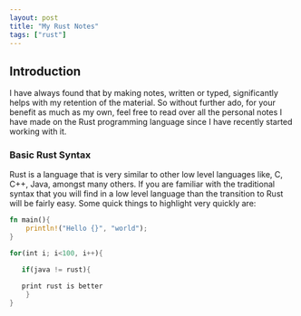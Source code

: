 ```yaml
---
layout: post
title: "My Rust Notes"
tags: ["rust"]
---
```

## Introduction

I have always found that by making notes, written or typed, significantly helps with my retention of the material. So without further ado, for your benefit as much as my own, feel free to read over all the personal notes I have made on the Rust programming language since I have recently started working with it.

### Basic Rust Syntax

Rust is a language that is very similar to other low level languages like, C, C++, Java, amongst many others. If you are familiar with the traditional syntax that you will find in a low level language than the transition to Rust will be fairly easy. Some quick things to highlight very quickly are:

>
>
>
>

```rust
fn main(){
    println!("Hello {}", "world");
}

for(int i; i<100, i++){

​	if(java != rust){

​	print rust is better
    }
​}
```